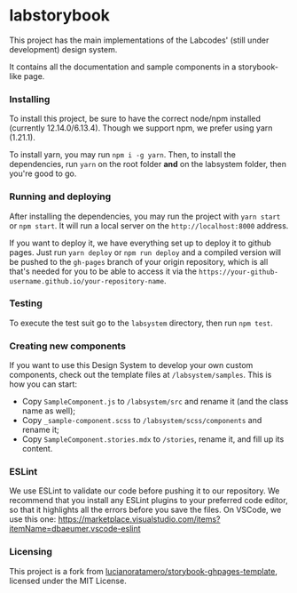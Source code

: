 # labstorybook

This project has the main implementations of the Labcodes' (still under development) design system.

It contains all the documentation and sample components in a storybook-like page.

### Installing

To install this project, be sure to have the correct node/npm installed (currently 12.14.0/6.13.4). Though we support npm, we prefer using yarn (1.21.1).

To install yarn, you may run `npm i -g yarn`. Then, to install the dependencies, run `yarn` on the root folder **and** on the labsystem folder, then you're good to go.

### Running and deploying

After installing the dependencies, you may run the project with `yarn start` or `npm start`. It will run a local server on the `http://localhost:8000` address.

If you want to deploy it, we have everything set up to deploy it to github pages. Just run `yarn deploy` or `npm run deploy` and a compiled version will be pushed to the `gh-pages` branch of your origin repository, which is all that's needed for you to be able to access it via the `https://your-github-username.github.io/your-repository-name`.

### Testing

To execute the test suit go to the `labsystem` directory, then run `npm test`.

### Creating new components

If you want to use this Design System to develop your own custom components, check out the template files at `/labsystem/samples`. This is how you can start:

- Copy `SampleComponent.js` to `/labsystem/src` and rename it (and the class name as well);
- Copy `_sample-component.scss` to `/labsystem/scss/components` and rename it;
- Copy `SampleComponent.stories.mdx` to `/stories`, rename it, and fill up its content.

### ESLint

We use ESLint to validate our code before pushing it to our repository. We recommend that you install any ESLint plugins to your preferred code editor, so that it highlights all the errors before you save the files. On VSCode, we use this one: https://marketplace.visualstudio.com/items?itemName=dbaeumer.vscode-eslint

### Licensing

This project is a fork from [lucianoratamero/storybook-ghpages-template](https://github.com/lucianoratamero/storybook-ghpages-template), licensed under the MIT License.
